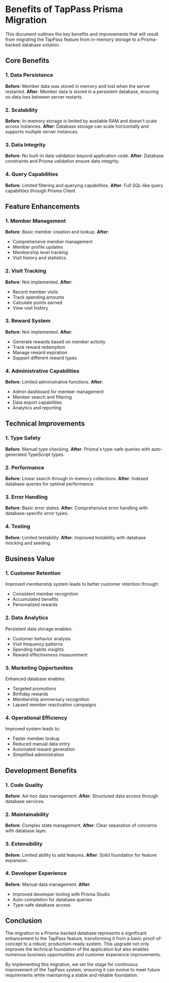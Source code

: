 # Benefits of TapPass Prisma Migration

This document outlines the key benefits and improvements that will result from migrating the TapPass feature from in-memory storage to a Prisma-backed database solution.

## Core Benefits

### 1. Data Persistence

**Before**: Member data was stored in memory and lost when the server restarted.
**After**: Member data is stored in a persistent database, ensuring no data loss between server restarts.

### 2. Scalability

**Before**: In-memory storage is limited by available RAM and doesn't scale across instances.
**After**: Database storage can scale horizontally and supports multiple server instances.

### 3. Data Integrity

**Before**: No built-in data validation beyond application code.
**After**: Database constraints and Prisma validation ensure data integrity.

### 4. Query Capabilities

**Before**: Limited filtering and querying capabilities.
**After**: Full SQL-like query capabilities through Prisma Client.

## Feature Enhancements

### 1. Member Management

**Before**: Basic member creation and lookup.
**After**: 
- Comprehensive member management
- Member profile updates
- Membership level tracking
- Visit history and statistics

### 2. Visit Tracking

**Before**: Not implemented.
**After**:
- Record member visits
- Track spending amounts
- Calculate points earned
- View visit history

### 3. Reward System

**Before**: Not implemented.
**After**:
- Generate rewards based on member activity
- Track reward redemption
- Manage reward expiration
- Support different reward types

### 4. Administrative Capabilities

**Before**: Limited administrative functions.
**After**:
- Admin dashboard for member management
- Member search and filtering
- Data export capabilities
- Analytics and reporting

## Technical Improvements

### 1. Type Safety

**Before**: Manual type checking.
**After**: Prisma's type-safe queries with auto-generated TypeScript types.

### 2. Performance

**Before**: Linear search through in-memory collections.
**After**: Indexed database queries for optimal performance.

### 3. Error Handling

**Before**: Basic error states.
**After**: Comprehensive error handling with database-specific error types.

### 4. Testing

**Before**: Limited testability.
**After**: Improved testability with database mocking and seeding.

## Business Value

### 1. Customer Retention

Improved membership system leads to better customer retention through:
- Consistent member recognition
- Accumulated benefits
- Personalized rewards

### 2. Data Analytics

Persistent data storage enables:
- Customer behavior analysis
- Visit frequency patterns
- Spending habits insights
- Reward effectiveness measurement

### 3. Marketing Opportunities

Enhanced database enables:
- Targeted promotions
- Birthday rewards
- Membership anniversary recognition
- Lapsed member reactivation campaigns

### 4. Operational Efficiency

Improved system leads to:
- Faster member lookup
- Reduced manual data entry
- Automated reward generation
- Simplified administration

## Development Benefits

### 1. Code Quality

**Before**: Ad-hoc data management.
**After**: Structured data access through database services.

### 2. Maintainability

**Before**: Complex state management.
**After**: Clear separation of concerns with database layer.

### 3. Extensibility

**Before**: Limited ability to add features.
**After**: Solid foundation for feature expansion.

### 4. Developer Experience

**Before**: Manual data management.
**After**: 
- Improved developer tooling with Prisma Studio
- Auto-completion for database queries
- Type-safe database access

## Conclusion

The migration to a Prisma-backed database represents a significant enhancement to the TapPass feature, transforming it from a basic proof-of-concept to a robust, production-ready system. This upgrade not only improves the technical foundation of the application but also enables numerous business opportunities and customer experience improvements.

By implementing this migration, we set the stage for continuous improvement of the TapPass system, ensuring it can evolve to meet future requirements while maintaining a stable and reliable foundation. 